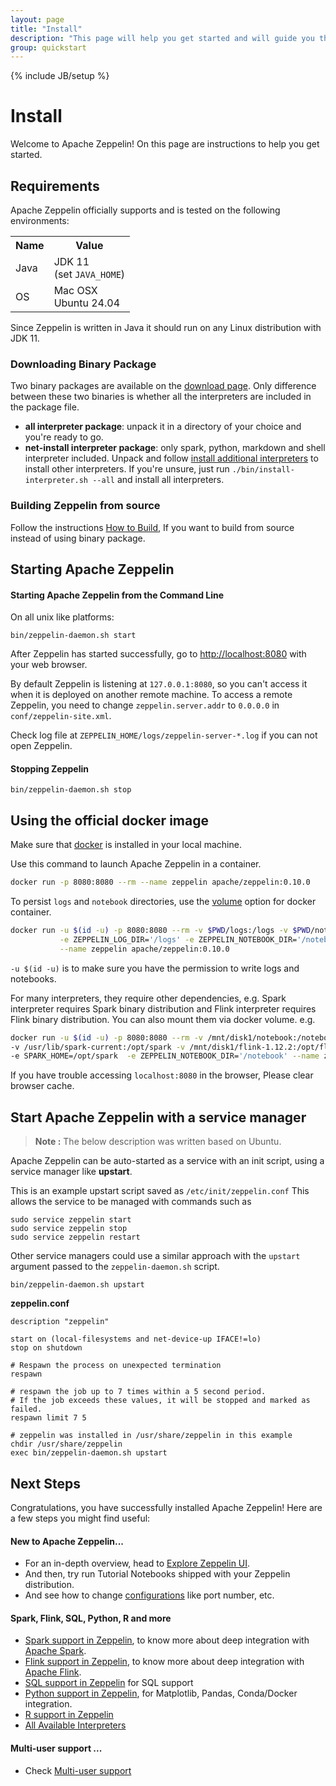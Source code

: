 ```yaml
---
layout: page
title: "Install"
description: "This page will help you get started and will guide you through installing Apache Zeppelin and running it in the command line."
group: quickstart
---
```

<!--
Licensed under the Apache License, Version 2.0 (the "License");
you may not use this file except in compliance with the License.
You may obtain a copy of the License at

http://www.apache.org/licenses/LICENSE-2.0

Unless required by applicable law or agreed to in writing, software
distributed under the License is distributed on an "AS IS" BASIS,
WITHOUT WARRANTIES OR CONDITIONS OF ANY KIND, either express or implied.
See the License for the specific language governing permissions and
limitations under the License.
-->
{% include JB/setup %}

# Install 

<div id="toc"></div>

Welcome to Apache Zeppelin! On this page are instructions to help you get started.

## Requirements 

Apache Zeppelin officially supports and is tested on the following environments:

<table class="table-configuration">
  <tr>
    <th>Name</th>
    <th>Value</th>
  </tr>
  <tr>
    <td>Java</td>
    <td>JDK 11<br /> (set <code>JAVA_HOME</code>)</td>
  </tr>
  <tr>
    <td>OS</td>
    <td>Mac OSX <br/> Ubuntu 24.04</td>
  </tr>
</table>

Since Zeppelin is written in Java it should run on any Linux distribution with JDK 11.

### Downloading Binary Package

Two binary packages are available on the [download page](http://zeppelin.apache.org/download.html). Only difference between these two binaries is whether all the interpreters are included in the package file.

- **all interpreter package**: unpack it in a directory of your choice and you're ready to go.
- **net-install interpreter package**: only spark, python, markdown and shell interpreter included. Unpack and follow [install additional interpreters](../usage/interpreter/installation.html) to install other interpreters. If you're unsure, just run `./bin/install-interpreter.sh --all` and install all interpreters.

### Building Zeppelin from source

Follow the instructions [How to Build](../setup/basics/how_to_build.html), If you want to build from source instead of using binary package.

## Starting Apache Zeppelin

#### Starting Apache Zeppelin from the Command Line

On all unix like platforms:

```
bin/zeppelin-daemon.sh start
```

After Zeppelin has started successfully, go to [http://localhost:8080](http://localhost:8080) with your web browser.

By default Zeppelin is listening at `127.0.0.1:8080`, so you can't access it when it is deployed on another remote machine.
To access a remote Zeppelin, you need to change `zeppelin.server.addr` to `0.0.0.0` in `conf/zeppelin-site.xml`.

Check log file at `ZEPPELIN_HOME/logs/zeppelin-server-*.log` if you can not open Zeppelin.

#### Stopping Zeppelin

```
bin/zeppelin-daemon.sh stop
```


## Using the official docker image

Make sure that [docker](https://www.docker.com/community-edition) is installed in your local machine.  

Use this command to launch Apache Zeppelin in a container.

```bash
docker run -p 8080:8080 --rm --name zeppelin apache/zeppelin:0.10.0

```

To persist `logs` and `notebook` directories, use the [volume](https://docs.docker.com/engine/reference/commandline/run/#mount-volume--v-read-only) option for docker container.

```bash
docker run -u $(id -u) -p 8080:8080 --rm -v $PWD/logs:/logs -v $PWD/notebook:/notebook \
           -e ZEPPELIN_LOG_DIR='/logs' -e ZEPPELIN_NOTEBOOK_DIR='/notebook' \
           --name zeppelin apache/zeppelin:0.10.0
```

`-u $(id -u)` is to make sure you have the permission to write logs and notebooks. 

For many interpreters, they require other dependencies, e.g. Spark interpreter requires Spark binary distribution
and Flink interpreter requires Flink binary distribution. You can also mount them via docker volume. e.g.

```bash
docker run -u $(id -u) -p 8080:8080 --rm -v /mnt/disk1/notebook:/notebook \
-v /usr/lib/spark-current:/opt/spark -v /mnt/disk1/flink-1.12.2:/opt/flink -e FLINK_HOME=/opt/flink  \
-e SPARK_HOME=/opt/spark  -e ZEPPELIN_NOTEBOOK_DIR='/notebook' --name zeppelin apache/zeppelin:0.10.0
```

If you have trouble accessing `localhost:8080` in the browser, Please clear browser cache.


## Start Apache Zeppelin with a service manager

> **Note :** The below description was written based on Ubuntu.

Apache Zeppelin can be auto-started as a service with an init script, using a service manager like **upstart**.

This is an example upstart script saved as `/etc/init/zeppelin.conf`
This allows the service to be managed with commands such as

```
sudo service zeppelin start  
sudo service zeppelin stop  
sudo service zeppelin restart
```

Other service managers could use a similar approach with the `upstart` argument passed to the `zeppelin-daemon.sh` script.

```
bin/zeppelin-daemon.sh upstart
```

**zeppelin.conf**

```aconf
description "zeppelin"

start on (local-filesystems and net-device-up IFACE!=lo)
stop on shutdown

# Respawn the process on unexpected termination
respawn

# respawn the job up to 7 times within a 5 second period.
# If the job exceeds these values, it will be stopped and marked as failed.
respawn limit 7 5

# zeppelin was installed in /usr/share/zeppelin in this example
chdir /usr/share/zeppelin
exec bin/zeppelin-daemon.sh upstart
```


## Next Steps

Congratulations, you have successfully installed Apache Zeppelin! Here are a few steps you might find useful:

#### New to Apache Zeppelin...
 * For an in-depth overview, head to [Explore Zeppelin UI](../quickstart/explore_ui.html).
 * And then, try run Tutorial Notebooks shipped with your Zeppelin distribution.
 * And see how to change [configurations](../setup/operation/configuration.html) like port number, etc.

#### Spark, Flink, SQL, Python, R and more 
 * [Spark support in Zeppelin](./spark_with_zeppelin.html), to know more about deep integration with [Apache Spark](http://spark.apache.org/). 
 * [Flink support in Zeppelin](./flink_with_zeppelin.html), to know more about deep integration with [Apache Flink](http://flink.apache.org/).
 * [SQL support in Zeppelin](./sql_with_zeppelin.html) for SQL support
 * [Python support in Zeppelin](./python_with_zeppelin.html), for Matplotlib, Pandas, Conda/Docker integration.
 * [R support in Zeppelin](./r_with_zeppelin.html)
 * [All Available Interpreters](../#available-interpreters)

#### Multi-user support ...
 * Check [Multi-user support](../setup/basics/multi_user_support.html)


